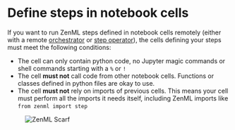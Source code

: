 
# Define steps in notebook cells

If you want to run ZenML steps defined in notebook cells remotely (either with a remote [orchestrator](../../component-guide/orchestrators/orchestrators.md) or [step operator](../../component-guide/step-operators/step-operators.md)), the cells defining your steps must meet the following conditions:
- The cell can only contain python code, no Jupyter magic commands or shell commands starting with a `%` or `!`
- The cell **must not** call code from other notebook cells. Functions or classes defined in python files are okay to use.
- The cell **must not** rely on imports of previous cells. This means your cell must perform all the imports it needs itself, including ZenML imports like `from zenml import step`

<!-- For scarf -->
<figure><img alt="ZenML Scarf" referrerpolicy="no-referrer-when-downgrade" src="https://static.scarf.sh/a.png?x-pxid=f0b4f458-0a54-4fcd-aa95-d5ee424815bc" /></figure>